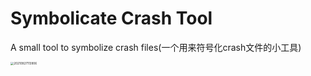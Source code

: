 # Symbolicate Crash Tool
A small tool to symbolize crash files(一个用来符号化crash文件的小工具)

<img src="/Users/xj-1/Desktop/20210927113906.jpg" alt="20210927113906" style="zoom: 33%;" />
